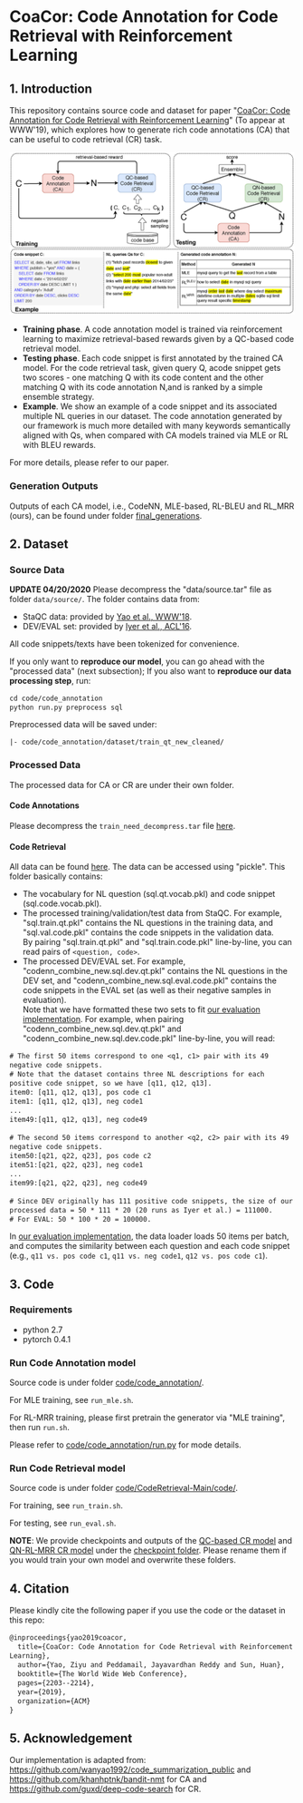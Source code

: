 # CoaCor: Code Annotation for Code Retrieval with Reinforcement Learning

## 1. Introduction
This repository contains source code and dataset for paper "[CoaCor: Code Annotation for Code Retrieval with Reinforcement Learning](http://web.cse.ohio-state.edu/~yao.470/paper/CoaCor.pdf)" (To appear at WWW'19), which explores how to generate rich code annotations (CA) that can be useful to code retrieval (CR) task. 

![Framework Image](doc/figure/framework2_camera.png)
- **Training phase**. A code annotation model is trained via reinforcement learning to maximize retrieval-based rewards given by a QC-based code retrieval model.
- **Testing phase**. Each code snippet is first annotated by the trained CA model. For the code retrieval task, given query Q, acode snippet gets two scores - one matching Q with its code content and the other matching Q with its code annotation N,and is ranked by a simple ensemble strategy. 
- **Example**. We show an example of a code snippet and its associated multiple NL queries in our dataset. The code annotation generated by our framework is much more detailed with many keywords semantically aligned with Qs, when compared with CA models trained via MLE or RL with BLEU rewards.

For more details, please refer to our paper.

### Generation Outputs
Outputs of each CA model, i.e., CodeNN, MLE-based, RL-BLEU and RL_MRR (ours), can be found under folder [final_generations](final_generations/).

## 2. Dataset
### Source Data
**UPDATE 04/20/2020** 
Please decompress the "data/source.tar" file as folder `data/source/`.
The folder contains data from:
- StaQC data: provided by [Yao et al., WWW'18](https://github.com/LittleYUYU/StackOverflow-Question-Code-Dataset). 
- DEV/EVAL set: provided by [Iyer et al., ACL'16](https://github.com/sriniiyer/codenn).

All code snippets/texts have been tokenized for convenience.

If you only want to **reproduce our model**, you can go ahead with the "processed data" (next subsection); If you also want to **reproduce our data processing step**, run:
```
cd code/code_annotation
python run.py preprocess sql
```
Preprocessed data will be saved under:
```
|- code/code_annotation/dataset/train_qt_new_cleaned/
```


### Processed Data
The processed data for CA or CR are under their own folder.
#### Code Annotations
Please decompress the `train_need_decompress.tar` file [here](code/code_annotation/dataset/train_qt_new_cleaned/).
#### Code Retrieval 
All data can be found [here](code/CodeRetrieval-Main/data/). The data can be accessed using "pickle". This folder basically contains:
- The vocabulary for NL question (sql.qt.vocab.pkl) and code snippet (sql.code.vocab.pkl).
- The processed training/validation/test data from StaQC. For example, "sql.train.qt.pkl" contains the NL questions in the training data, and "sql.val.code.pkl" contains the code snippets in the validation data.<br>
By pairing "sql.train.qt.pkl" and "sql.train.code.pkl" line-by-line, you can read pairs of `<question, code>`.
- The processed DEV/EVAL set. For example, "codenn_combine_new.sql.dev.qt.pkl" contains the NL questions in the DEV set, and "codenn_combine_new.sql.eval.code.pkl" contains the code snippets in the EVAL set (as well as their negative samples in evaluation). <br>
Note that we have formatted these two sets to fit [our evaluation implementation](https://github.com/LittleYUYU/CoaCor/blob/master/code/CodeRetrieval-Main/code/codesearcher.py#L128). For example, when pairing "codenn_combine_new.sql.dev.qt.pkl" and "codenn_combine_new.sql.dev.code.pkl" line-by-line, you will read:
```
# The first 50 items correspond to one <q1, c1> pair with its 49 negative code snippets. 
# Note that the dataset contains three NL descriptions for each positive code snippet, so we have [q11, q12, q13].
item0: [q11, q12, q13], pos code c1
item1: [q11, q12, q13], neg code1
...
item49:[q11, q12, q13], neg code49

# The second 50 items correspond to another <q2, c2> pair with its 49 negative code snippets.
item50:[q21, q22, q23], pos code c2
item51:[q21, q22, q23], neg code1
...
item99:[q21, q22, q23], neg code49

# Since DEV originally has 111 positive code snippets, the size of our processed data = 50 * 111 * 20 (20 runs as Iyer et al.) = 111000.
# For EVAL: 50 * 100 * 20 = 100000.
```
In [our evaluation implementation](https://github.com/LittleYUYU/CoaCor/blob/master/code/CodeRetrieval-Main/code/codesearcher.py#L128), the data loader loads 50 items per batch, and computes the similarity between each question and each code snippet (e.g., `q11 vs. pos code c1`, `q11 vs. neg code1`, `q12 vs. pos code c1`).


## 3. Code
### Requirements
- python 2.7
- pytorch 0.4.1

### Run Code Annotation model
Source code is under folder [code/code_annotation/](code/code_annotation/). 

For MLE training, see `run_mle.sh`.

For RL-MRR training, please first pretrain the generator via "MLE training", then run `run.sh`.

Please refer to [code/code_annotation/run.py](code/code_annotation/run.py) for mode details.

### Run Code Retrieval model
Source code is under folder [code/CodeRetrieval-Main/code/](code/CodeRetrieval-Main/code/). 

For training, see `run_train.sh`.

For testing, see `run_eval.sh`.

**NOTE**: We provide checkpoints and outputs of the [QC-based CR model](code/CodeRetrieval-Main/checkpoint/QC_valcodenn/qtlen_20_codelen_120_qtnwords_7775_codenwords_7726_batch_256_optimizer_adam_lr_001_embsize_200_lstmdims_400_bowdropout_35_seqencdropout_35_codeenc_bilstm/) and [QN-RL-MRR CR model](code/CodeRetrieval-Main/checkpoint/QN_rl_mrr_valcodenn/qtlen_20_codelen_120_qtnwords_7775_codenwords_7726_batch_256_optimizer_adam_lr_001_embsize_200_lstmdims_400_bowdropout_35_seqencdropout_35_codeenc_bilstm/) under the [checkpoint folder](code/CodeRetrieval-Main/checkpoint/). Please rename them if you would train your own model and overwrite these folders.


## 4. Citation
Please kindly cite the following paper if you use the code or the dataset in this repo:
```
@inproceedings{yao2019coacor,
  title={CoaCor: Code Annotation for Code Retrieval with Reinforcement Learning},
  author={Yao, Ziyu and Peddamail, Jayavardhan Reddy and Sun, Huan},
  booktitle={The World Wide Web Conference},
  pages={2203--2214},
  year={2019},
  organization={ACM}
}
```

## 5. Acknowledgement

Our implementation is adapted from: https://github.com/wanyao1992/code_summarization_public and https://github.com/khanhptnk/bandit-nmt for CA and https://github.com/guxd/deep-code-search for CR.


